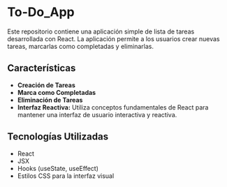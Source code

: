 # To-Do_App
Este repositorio contiene una aplicación simple de lista de tareas desarrollada con React. La aplicación permite a los usuarios crear nuevas tareas, marcarlas como completadas y eliminarlas. 

Características
---------------

*   **Creación de Tareas**
*   **Marca como Completadas**
*   **Eliminación de Tareas** 
*   **Interfaz Reactiva:** Utiliza conceptos fundamentales de React para mantener una interfaz de usuario interactiva y reactiva.

Tecnologías Utilizadas
----------------------

*   React
*   JSX
*   Hooks (useState, useEffect)
*   Estilos CSS para la interfaz visual

